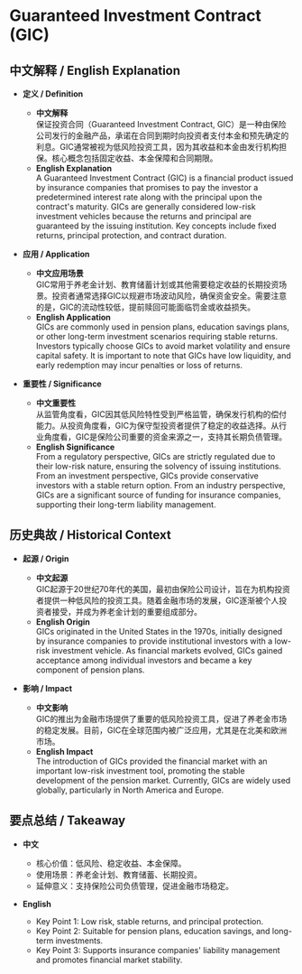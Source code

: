 # Guaranteed Investment Contract (GIC)

## 中文解释 / English Explanation

* **定义 / Definition**  
  - **中文解释**  
    保证投资合同（Guaranteed Investment Contract, GIC）是一种由保险公司发行的金融产品，承诺在合同到期时向投资者支付本金和预先确定的利息。GIC通常被视为低风险投资工具，因为其收益和本金由发行机构担保。核心概念包括固定收益、本金保障和合同期限。  
  - **English Explanation**  
    A Guaranteed Investment Contract (GIC) is a financial product issued by insurance companies that promises to pay the investor a predetermined interest rate along with the principal upon the contract's maturity. GICs are generally considered low-risk investment vehicles because the returns and principal are guaranteed by the issuing institution. Key concepts include fixed returns, principal protection, and contract duration.

* **应用 / Application**  
  - **中文应用场景**  
    GIC常用于养老金计划、教育储蓄计划或其他需要稳定收益的长期投资场景。投资者通常选择GIC以规避市场波动风险，确保资金安全。需要注意的是，GIC的流动性较低，提前赎回可能面临罚金或收益损失。  
  - **English Application**  
    GICs are commonly used in pension plans, education savings plans, or other long-term investment scenarios requiring stable returns. Investors typically choose GICs to avoid market volatility and ensure capital safety. It is important to note that GICs have low liquidity, and early redemption may incur penalties or loss of returns.

* **重要性 / Significance**  
  - **中文重要性**  
    从监管角度看，GIC因其低风险特性受到严格监管，确保发行机构的偿付能力。从投资角度看，GIC为保守型投资者提供了稳定的收益选择。从行业角度看，GIC是保险公司重要的资金来源之一，支持其长期负债管理。  
  - **English Significance**  
    From a regulatory perspective, GICs are strictly regulated due to their low-risk nature, ensuring the solvency of issuing institutions. From an investment perspective, GICs provide conservative investors with a stable return option. From an industry perspective, GICs are a significant source of funding for insurance companies, supporting their long-term liability management.

## 历史典故 / Historical Context

* **起源 / Origin**  
  - **中文起源**  
    GIC起源于20世纪70年代的美国，最初由保险公司设计，旨在为机构投资者提供一种低风险的投资工具。随着金融市场的发展，GIC逐渐被个人投资者接受，并成为养老金计划的重要组成部分。  
  - **English Origin**  
    GICs originated in the United States in the 1970s, initially designed by insurance companies to provide institutional investors with a low-risk investment vehicle. As financial markets evolved, GICs gained acceptance among individual investors and became a key component of pension plans.

* **影响 / Impact**  
  - **中文影响**  
    GIC的推出为金融市场提供了重要的低风险投资工具，促进了养老金市场的稳定发展。目前，GIC在全球范围内被广泛应用，尤其是在北美和欧洲市场。  
  - **English Impact**  
    The introduction of GICs provided the financial market with an important low-risk investment tool, promoting the stable development of the pension market. Currently, GICs are widely used globally, particularly in North America and Europe.

## 要点总结 / Takeaway

* **中文**  
  - 核心价值：低风险、稳定收益、本金保障。  
  - 使用场景：养老金计划、教育储蓄、长期投资。  
  - 延伸意义：支持保险公司负债管理，促进金融市场稳定。  

* **English**  
  - Key Point 1: Low risk, stable returns, and principal protection.  
  - Key Point 2: Suitable for pension plans, education savings, and long-term investments.  
  - Key Point 3: Supports insurance companies' liability management and promotes financial market stability.